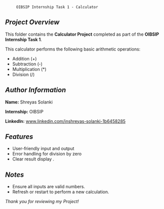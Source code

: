 
         OIBSIP Internship Task 1 - Calculator

***Project Overview***
----------------------
This folder contains the **Calculator Project** completed as part of the **OIBSIP Internship Task 1**.

This calculator performs the following basic arithmetic operations:

- Addition (+)
- Subtraction (-)
- Multiplication (*)
- Division (/)

***Author Information***
-------------------------
**Name:** Shreyas Solanki  

**Internship:** OIBSIP

**LinkedIn:** www.linkedin.com/inshreyas-solanki-1b6458285
 

***Features***
--------------
- User-friendly input and output
- Error handling for division by zero
- Clear result display
.

***Notes***
------------
- Ensure all inputs are valid numbers.
- Refresh or restart to perform a new calculation.

*Thank you for reviewing my Project!*
